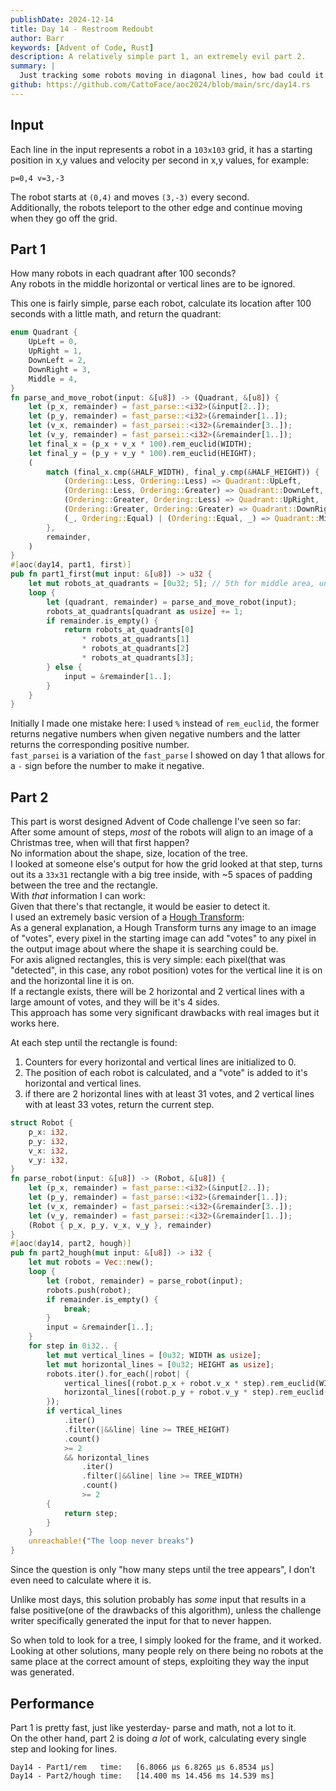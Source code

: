 ```yaml
---
publishDate: 2024-12-14
title: Day 14 - Restroom Redoubt
author: Barr
keywords: [Advent of Code, Rust]
description: A relatively simple part 1, an extremely evil part 2.
summary: |
  Just tracking some robots moving in diagonal lines, how bad could it be?
github: https://github.com/CattoFace/aoc2024/blob/main/src/day14.rs
---
```

## Input
Each line in the input represents a robot in a `103x103` grid, it has a starting position in x,y values and velocity per second in x,y values, for example:
```
p=0,4 v=3,-3
```
The robot starts at `(0,4)` and moves `(3,-3)` every second.  
Additionally, the robots teleport to the other edge and continue moving when they go off the grid.

## Part 1
How many robots in each quadrant after 100 seconds?  
Any robots in the middle horizontal or vertical lines are to be ignored.  

This one is fairly simple, parse each robot, calculate its location after 100 seconds with a little math, and return the quadrant:
```rust
enum Quadrant {
    UpLeft = 0,
    UpRight = 1,
    DownLeft = 2,
    DownRight = 3,
    Middle = 4,
}
fn parse_and_move_robot(input: &[u8]) -> (Quadrant, &[u8]) {
    let (p_x, remainder) = fast_parse::<i32>(&input[2..]);
    let (p_y, remainder) = fast_parse::<i32>(&remainder[1..]);
    let (v_x, remainder) = fast_parsei::<i32>(&remainder[3..]);
    let (v_y, remainder) = fast_parsei::<i32>(&remainder[1..]);
    let final_x = (p_x + v_x * 100).rem_euclid(WIDTH);
    let final_y = (p_y + v_y * 100).rem_euclid(HEIGHT);
    (
        match (final_x.cmp(&HALF_WIDTH), final_y.cmp(&HALF_HEIGHT)) {
            (Ordering::Less, Ordering::Less) => Quadrant::UpLeft,
            (Ordering::Less, Ordering::Greater) => Quadrant::DownLeft,
            (Ordering::Greater, Ordering::Less) => Quadrant::UpRight,
            (Ordering::Greater, Ordering::Greater) => Quadrant::DownRight,
            (_, Ordering::Equal) | (Ordering::Equal, _) => Quadrant::Middle,
        },
        remainder,
    )
}
#[aoc(day14, part1, first)]
pub fn part1_first(mut input: &[u8]) -> u32 {
    let mut robots_at_quadrants = [0u32; 5]; // 5th for middle area, unused
    loop {
        let (quadrant, remainder) = parse_and_move_robot(input);
        robots_at_quadrants[quadrant as usize] += 1;
        if remainder.is_empty() {
            return robots_at_quadrants[0]
                * robots_at_quadrants[1]
                * robots_at_quadrants[2]
                * robots_at_quadrants[3];
        } else {
            input = &remainder[1..];
        }
    }
}
```
Initially I made one mistake here: I used `%` instead of `rem_euclid`, the former returns negative numbers when given negative numbers and the latter returns the corresponding positive number.  
`fast_parsei` is a variation of the `fast_parse` I showed on day 1 that allows for a `-` sign before the number to make it negative.

## Part 2
This part is worst designed Advent of Code challenge I've seen so far:  
After some amount of steps, *most* of the robots will align to an image of a Christmas tree, when will that first happen?  
No information about the shape, size, location of the tree.  
I looked at someone else's output for how the grid looked at that step, turns out its a `33x31` rectangle with a big tree inside, with ~5 spaces of padding between the tree and the rectangle.  
With *that* information I can work:  
Given that there's that rectangle, it would be easier to detect it.  
I used an extremely basic version of a [Hough Transform](https://en.wikipedia.org/wiki/Hough_transform):  
As a general explanation, a Hough Transform turns any image to an image of "votes", every pixel in the starting image can add "votes" to any pixel in the output image about where the shape it is searching could be.  
For axis aligned rectangles, this is very simple: each pixel(that was "detected", in this case, any robot position) votes for the vertical line it is on and the horizontal line it is on.  
If a rectangle exists, there will be 2 horizontal and 2 vertical lines with a large amount of votes, and they will be it's 4 sides.  
This approach has some very significant drawbacks with real images but it works here.  

At each step until the rectangle is found:
1. Counters for every horizontal and vertical lines are initialized to 0.
2. The position of each robot is calculated, and a "vote" is added to it's horizontal and vertical lines.
3. if there are 2 horizontal lines with at least 31 votes, and 2 vertical lines with at least 33 votes, return the current step.
```rust
struct Robot {
    p_x: i32,
    p_y: i32,
    v_x: i32,
    v_y: i32,
}
fn parse_robot(input: &[u8]) -> (Robot, &[u8]) {
    let (p_x, remainder) = fast_parse::<i32>(&input[2..]);
    let (p_y, remainder) = fast_parse::<i32>(&remainder[1..]);
    let (v_x, remainder) = fast_parsei::<i32>(&remainder[3..]);
    let (v_y, remainder) = fast_parsei::<i32>(&remainder[1..]);
    (Robot { p_x, p_y, v_x, v_y }, remainder)
}
#[aoc(day14, part2, hough)]
pub fn part2_hough(mut input: &[u8]) -> i32 {
    let mut robots = Vec::new();
    loop {
        let (robot, remainder) = parse_robot(input);
        robots.push(robot);
        if remainder.is_empty() {
            break;
        }
        input = &remainder[1..];
    }
    for step in 0i32.. {
        let mut vertical_lines = [0u32; WIDTH as usize];
        let mut horizontal_lines = [0u32; HEIGHT as usize];
        robots.iter().for_each(|robot| {
            vertical_lines[(robot.p_x + robot.v_x * step).rem_euclid(WIDTH) as usize] += 1;
            horizontal_lines[(robot.p_y + robot.v_y * step).rem_euclid(HEIGHT) as usize] += 1;
        });
        if vertical_lines
            .iter()
            .filter(|&&line| line >= TREE_HEIGHT)
            .count()
            >= 2
            && horizontal_lines
                .iter()
                .filter(|&&line| line >= TREE_WIDTH)
                .count()
                >= 2
        {
            return step;
        }
    }
    unreachable!("The loop never breaks")
}
```
Since the question is only "how many steps until the tree appears", I don't even need to calculate where it is.

Unlike most days, this solution probably has *some* input that results in a false positive(one of the drawbacks of this algorithm), unless the challenge writer specifically generated the input for that to never happen.

So when told to look for a tree, I simply looked for the frame, and it worked.  
Looking at other solutions, many people rely on there being no robots at the same place at the correct amount of steps, exploiting they way the input was generated.

## Performance
Part 1 is pretty fast, just like yesterday- parse and math, not a lot to it.  
On the other hand, part 2 is doing *a lot* of work, calculating every single step and looking for lines.  
```
Day14 - Part1/rem   time:   [6.8066 µs 6.8265 µs 6.8534 µs]
Day14 - Part2/hough time:   [14.400 ms 14.456 ms 14.539 ms]
```
